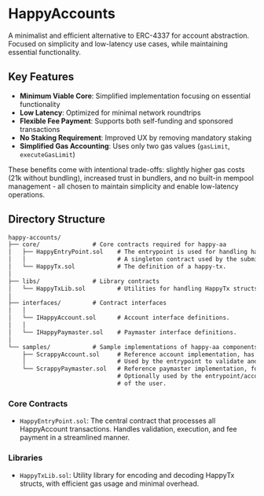 # HappyAccounts

A minimalist and efficient alternative to ERC-4337 for account abstraction. Focused on simplicity and low-latency use cases, while maintaining essential functionality.

## Key Features

- **Minimum Viable Core**: Simplified implementation focusing on essential functionality
- **Low Latency**: Optimized for minimal network roundtrips
- **Flexible Fee Payment**: Supports both self-funding and sponsored transactions
- **No Staking Requirement**: Improved UX by removing mandatory staking
- **Simplified Gas Accounting**: Uses only two gas values (`gasLimit`, `executeGasLimit`)

These benefits come with intentional trade-offs: slightly higher gas costs (21k without bundling), increased trust in bundlers, and no built-in mempool management - all chosen to maintain simplicity and enable low-latency operations.

## Directory Structure

```txt
happy-accounts/
├── core/               # Core contracts required for happy-aa
│   ├── HappyEntryPoint.sol    # The entrypoint is used for handling happy-txs submission.
│   │                          # A singleton contract used by the submitter to submit happy-txs on chain.
│   └── HappyTx.sol            # The definition of a happy-tx.
│
├── libs/               # Library contracts
│   └── HappyTxLib.sol         # Utilities for handling HappyTx structs (encoding/decoding).
│
├── interfaces/         # Contract interfaces
│   │
│   └── IHappyAccount.sol      # Account interface definitions.
│   │
│   └── IHappyPaymaster.sol    # Paymaster interface definitions.
│
└── samples/            # Sample implementations of happy-aa components
    ├── ScrappyAccount.sol     # Reference account implementation, has to be deployed separately for each SCA.
    │                          # Used by the entrypoint to validate and execute happy-txs, on behalf of the user.
    └── ScrappyPaymaster.sol   # Reference paymaster implementation, for sponsoring happyTxs.
                               # Optionally used by the entrypoint/account to pay fee for the happy-tx, on behalf 
                               # of the user.
```

### Core Contracts

- `HappyEntryPoint.sol`: The central contract that processes all HappyAccount transactions. Handles validation, execution, and fee payment in a streamlined manner.

### Libraries

- `HappyTxLib.sol`: Utility library for encoding and decoding HappyTx structs, with efficient gas usage and minimal overhead.
